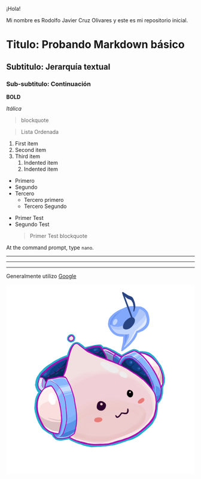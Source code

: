 ¡Hola!

Mi nombre es Rodolfo Javier Cruz Olivares y este es mi repositorio inicial.

# Titulo: Probando Markdown básico

## Subtitulo: Jerarquía textual

### Sub-subtitulo:  Continuación

**BOLD**

*Itálica*

> blockquote

> Lista Ordenada 

1. First item
2. Second item
3. Third item
    1. Indented item
    2. Indented item

- Primero
- Segundo
- Tercero
  - Tercero primero
  - Tercero Segundo

* Primer Test
* Segundo Test
  > Primer Test blockquote

At the command prompt, type <code>nano</code>.

***

---

___
  
Generalmente utilizo [Google](https://www.google.com "para utilizar mis busquedas")

![Poring](/assets/poring.png)
